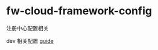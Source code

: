 # fw-cloud-framework-config
注册中心配置相关

dev 相关配置 [guide](https://github.com/liuweijw/fw-cloud-framework-config/config-dev)
